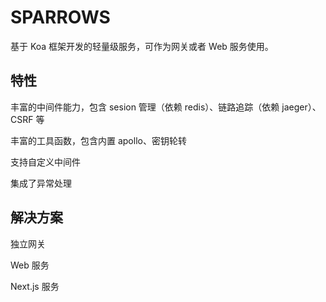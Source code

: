 # SPARROWS
基于 Koa 框架开发的轻量级服务，可作为网关或者 Web 服务使用。


## 特性
丰富的中间件能力，包含 sesion 管理（依赖 redis）、链路追踪（依赖 jaeger）、CSRF 等

丰富的工具函数，包含内置 apollo、密钥轮转

支持自定义中间件

集成了异常处理

## 解决方案
独立网关

Web 服务

Next.js 服务